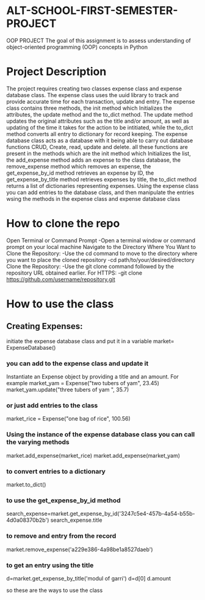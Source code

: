 # ALT-SCHOOL-FIRST-SEMESTER-PROJECT
OOP PROJECT The goal of this assignment is to assess understanding of object-oriented programming (OOP) concepts in Python
# Project Description
The project requires creating two classes expense class and expense database class. The expense class uses the uuid library to track and provide accurate time for each transaction, update and entry. The expense class contains three methods, the init method which Initializes the attributes, the update method and the to_dict method. The update method updates the original attributes such as the title and/or amount, as well as updating of the time it takes for the action to be intitiated, while the to_dict method converts all entry to dictionary for record keeping. 
The expense database class acts as a database with it being able to carry out database functions CRUD, Create, read, update and delete. all these functions are present in the methods which are the init method which Initializes the list, the add_expense method adds an expense to the class database, the remove_expense method which removes an expense, the get_expense_by_id method retrieves an expense by ID, the get_expense_by_title method retrieves expenses by title, the to_dict method returns a list of dictionaries representing expenses.
Using the expense class you can add entries to the database class, and then manipulate the entries wsing the methods in the expense class and expense database class
# How to clone the repo
Open Terminal or Command Prompt
-Open a terminal window or command prompt on your local machine
Navigate to the Directory Where You Want to Clone the Repository:
-Use the cd command to move to the directory where you want to place the cloned repository
-cd path/to/your/desired/directory
Clone the Repository:
-Use the git clone command followed by the repository URL obtained earlier. For HTTPS:
-git clone https://github.com/username/repository.git
# How to use the class
## Creating Expenses:
initiate the expense database class and put it in a variable
market= ExpenseDatabase()

### you can add to the expense class and update it
Instantiate an Expense object by providing a title and an amount. For example
market_yam = Expense("two tubers of yam", 23.45)
market_yam.update("three tubers of yam ", 35.7)
### or just add entries to the class
market_rice = Expense("one bag of rice", 100.56)
### Using the instance of the expense database class you can call the varying methods
market.add_expense(market_rice)
market.add_expense(market_yam)
### to convert entries to a dictionary
market.to_dict()
### to use the get_expense_by_id method
search_expense=market.get_expense_by_id('3247c5e4-457b-4a54-b55b-4d0a08370b2b')
search_expense.title
### to remove and entry from the record
market.remove_expense('a229e386-4a98be1a8527daeb')
### to get an entry using the title
d=market.get_expense_by_title('modul of garri')
d=d[0]
d.amount

so these are the ways to use the class 
